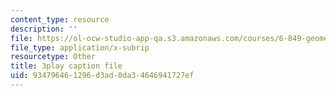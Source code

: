 ```yaml
---
content_type: resource
description: ''
file: https://ol-ocw-studio-app-qa.s3.amazonaws.com/courses/6-849-geometric-folding-algorithms-linkages-origami-polyhedra-fall-2012/934796461296d3ad0da34646941727ef_AxCavqjfy6w.srt
file_type: application/x-subrip
resourcetype: Other
title: 3play caption file
uid: 93479646-1296-d3ad-0da3-4646941727ef
---
```

